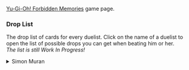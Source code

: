 [Yu-Gi-Oh! Forbidden Memories](http://retroachievements.org/game/11388) game page.

### **Drop List**
The drop list of cards for every duelist. Click on the name of a duelist to open the list of possible drops you can get when beating him or her.<br>
_The list is still Work In Progress!_
<details>
  <summary>Simon Muran</summary>

| | Rank S/A (Pow)  | | | Rank S/A (Tec) | | | Rank B/C/D | |
| ------------- | ------------- | ---: | ------------- | ------------- | ---: | ------------- | ------------- | ---: |
| **Nr.** | **Name**  | **Chance**  | **Nr.** | **Name**  | **Chance**  | **Nr.** | **Name**  | **Chance**  |
| 002 | Mystical Elf | 2.15% | 002 | Mystical Elf | 2.25% | | | |
| 006 | Feral Imp | 2.15% | 006 | Feral Imp | 2.25% | | | |
| 009 | Shadow Specter | 7.32% | 009 | Shadow Specter | 7.32% | | | |
| 010 | Blackland Fire Dragon | 2.15% | 010 | Blackland Fire Dragon | 2.25% | | | |
| 019 | Right Arm of the Forbidden One | 0.49% | 019 | Right Arm of the Forbidden One | 0.20% | | | |
| 025 | Horn Imp | 2.15% | 025 | Horn Imp | 2.25% | | | |
| 027 | Battle Ox | 2.15% | 027 | Battle Ox | 2.25% | | | |
| 030 | Zombie Warrior | 2.15% | 030 | Zombie Warrior | 2.25% | | | |
| 031 | Koumori Dragon | 2.25% | 031 | Koumori Dragon | 2.25% | | | |
| 035 | Dark Magician | 2.25% | 041 | Celtic Guardian | 2.25% | | | |
| 038 | Gaia the Fierce Knight | 2.25% | 046 | Griffore | 2.25% | | | |
| 039 | Curse of Dragon | 2.25% | 047 | Torike | 2.25% | | | |
| 041 | Celtic Guardian | 2.25% | 048 | Sangan | 2.25% | | | |
| 046 | Griffore | 2.25% | 059 | Mammoth Graveyard | 2.25% | | | |
| 047 | Torike | 2.25% | 065 | Silver Fang | 2.25% | | | |
| 048 | Sangan | 2.25% | 102 | Mask of Darkness | 0.98% | | | |
| 059 | Mammoth Graveyard | 2.25% | 130 | Weather Control | 4.39% | | | |
| 065 | Silver Fang | 2.25% | 238 | Yashinoki | 0.98% | | | |
| 074 | Giant Soldier of Stone | 2.25% | 301 | Legendary Sword | 3.13% | | | |
| 089 | Catapult Turtle | 2.25% | 313 | Horn of Light | 3.13% | | | |
| 094 | Crawling Dragon | 0.98% | 314 | Horn of the Unicorn | 3.13% | | | |
| 111 | Doma The Angle of Silence | 0.98% | 333 | Sogen | 3.13% | | | |
| 130 | Weather Control | 4.39% | 336 | Dark Hole | 3.13% | | | |
| 238 | Yashinoki | 0.98% | 345 | Final Flame | 3.13% | | | |
| 333 | Sogen | 2.93% | 349 | Spellbinding Circle | 3.13% | | | |
| 381 | Toon Alligator| 0.10% | 381 | Toon Alligator | 0.10% | | | |
| 396 | Ocubeam | 0.98% | 422 | Jinzo #7| 4.30% | | | |
| 408 | Giant-Mech Soldier | 0.98% | 436 | White Dolphin | 3.91% | | | |
| 409 | Metal Dragon | 0.98% | 444 | Turu-Purun | 4.10% | | | |
| 422 | Jinzo #7 | 4.30% | 485 | Korogashi | 3.91% | | | |
| 436 | White Dolphin | 4.30% | 516 | Muka Muka | 3.91% | | | |
| 437 | Deepsea Shark | 0.98% | 573 | Little D | 3.91% | | | |
| 439 | Bottom Dweller | 0.98% | 686 | Widespread Ruin | 1.56% | | | |
| 458 | Kaminari Attack | 0.98% | 687 | Goblin Fan | 1.56% | | | |
| 473 | Vermillion Sparrow | 0.98% | 691 | Revived of Serpent Night Dragon | 3.13% | | | |
| 482 | Pragtical | 0.98% | 692 | Turtle Oath | 3.13% | | | |
| 485 | Korogashi | 4.30% | 700 | Fortress Whale's Oath | 1.56% | | | |
| 487 | Flower Wolf | 0.98% | | | | | | |
| 509 | Bracchio-raidus | 0.98% | | | | | | |
| 516 | Muka Muka | 4.30% | | | | | | |
| 521 | Skullbird | 0.98% | | | | | | |
| 533 | Kwagar Hercules | 0.98% | | | | | | |
| 542 | Misairuzame | 0.98% | | | | | | |
| 557 | Steel Ogre Grotto #1 | 0.98% | | | | | | |
| 563 | Wretched Ghost of the Attic | 4.30% | | | | | | |
| 626 | Amazon of the Seas | 0.98% | | | | | | |
| 645 | Royal Guard | 0.98% | | | | | | |
| 667 | Gate Guardian Ritual | 0.98% | | | | | | |
| 715 | Psycho-Puppet | 0.98% | | | | | | |
| 720 | Mask of Shrine & Dark | 0.98% | | | | | | |
| 721 | Dark Magic Ritual | 0.98% | | | | | | |
| 722 | Magician of Black Chaos | 0.98% | | | | | | |
</details>

